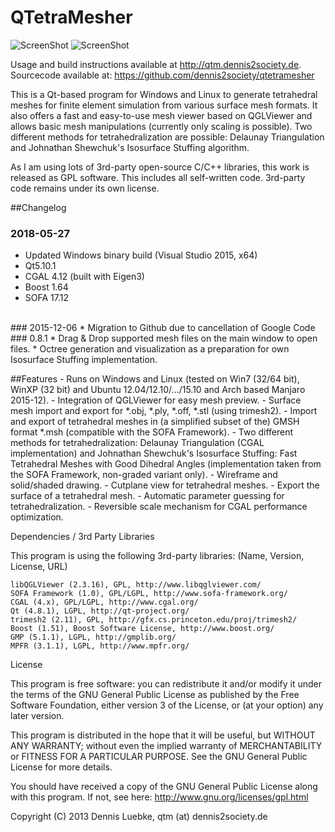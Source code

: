 # QTetraMesher

![ScreenShot](https://qtm.dennis2society.de/images/qtm_win_with_octree_small.jpg )
![ScreenShot](https://qtm.dennis2society.de/images/qtm_with_stuffing_options_small.jpg )

Usage and build instructions available at http://qtm.dennis2society.de.
Sourcecode available at: https://github.com/dennis2society/qtetramesher

This is a Qt-based program for Windows and Linux to generate tetrahedral meshes for 
finite element simulation from various surface mesh formats. It also offers a fast 
and easy-to-use mesh viewer based on QGLViewer and allows basic mesh manipulations 
(currently only scaling is possible). Two different methods for tetrahedralization 
are possible: Delaunay Triangulation and Johnathan Shewchuk's Isosurface Stuffing algorithm.

As I am using lots of 3rd-party open-source C/C++ libraries, this work is released 
as GPL software. This includes all self-written code. 3rd-party code remains under 
its own license.

##Changelog
### 2018-05-27
 * Updated Windows binary build (Visual Studio 2015, x64)
 * Qt5.10.1
 * CGAL 4.12 (built with Eigen3)
 * Boost 1.64
 * SOFA 17.12
<br />
### 2015-12-06
 * Migration to Github due to cancellation of Google Code
<br />
### 0.8.1
 * Drag & Drop supported mesh files on the main window to open files.
 * Octree generation and visualization as a preparation for own Isosurface Stuffing implementation.

##Features
    - Runs on Windows and Linux (tested on Win7 (32/64 bit), WinXP (32 bit) and Ubuntu 12.04/12.10/.../15.10 and Arch based Manjaro 2015-12).
    - Integration of QGLViewer for easy mesh preview.
    - Surface mesh import and export for *.obj, *.ply, *.off, *.stl (using trimesh2).
    - Import and export of tetrahedral meshes in (a simplified subset of the) GMSH format *.msh 
      (compatible with the SOFA Framework).
    - Two different methods for tetrahedralization: Delaunay Triangulation (CGAL implementation) and 
      Johnathan Shewchuk's Isosurface Stuffing: Fast Tetrahedral Meshes with Good Dihedral Angles 
      (implementation taken from the SOFA Framework, non-graded variant only).
    - Wireframe and solid/shaded drawing.
    - Cutplane view for tetrahedral meshes.
    - Export the surface of a tetrahedral mesh.
    - Automatic parameter guessing for tetrahedralization.
    - Reversible scale mechanism for CGAL performance optimization.


Dependencies / 3rd Party Libraries

  This program is using the following 3rd-party libraries: (Name, Version, License, URL)

    libQGLViewer (2.3.16), GPL, http://www.libqglviewer.com/
    SOFA Framework (1.0), GPL/LGPL, http://www.sofa-framework.org/
    CGAL (4.x), GPL/LGPL, http://www.cgal.org/
    Qt (4.8.1), LGPL, http://qt-project.org/
    trimesh2 (2.11), GPL, http://gfx.cs.princeton.edu/proj/trimesh2/
    Boost (1.51), Boost Software License, http://www.boost.org/
    GMP (5.1.1), LGPL, http://gmplib.org/
    MPFR (3.1.1), LGPL, http://www.mpfr.org/

License

This program is free software: you can redistribute it and/or modify it 
under the terms of the GNU General Public License as published by the Free 
Software Foundation, either version 3 of the License, or (at your option) any 
later version.

This program is distributed in the hope that it will be useful,
but WITHOUT ANY WARRANTY; without even the implied warranty of
MERCHANTABILITY or FITNESS FOR A PARTICULAR PURPOSE.  See the
GNU General Public License for more details.

You should have received a copy of the GNU General Public License
along with this program.  If not, see here: http://www.gnu.org/licenses/gpl.html

Copyright (C) 2013 Dennis Luebke, qtm (at) dennis2society.de
